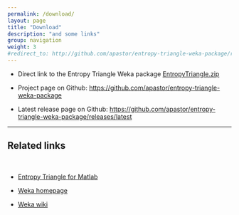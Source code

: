```yaml
---
permalink: /download/
layout: page
title: "Download"
description: "and some links"
group: navigation
weight: 3
#redirect_to: http://github.com/apastor/entropy-triangle-weka-package/releases/download/0.9/EntropyTriangle.zip
---
```


* Direct link to the Entropy Triangle Weka package <a href="{{ site.latest-package-url }}" download>EntropyTriangle.zip</a>

* Project page on Github: https://github.com/apastor/entropy-triangle-weka-package

* Latest release page on Github: https://github.com/apastor/entropy-triangle-weka-package/releases/latest

---

## Related links

<br>

* [Entropy Triangle for Matlab](http://www.mathworks.com/matlabcentral/fileexchange/30914-entropy-triangle/)


* [Weka homepage](http://www.cs.waikato.ac.nz/~ml/weka/)

* [Weka wiki](https://weka.wikispaces.com)
